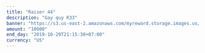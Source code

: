 ```yaml
---
title: "Raiser 44"
description: "Gay quy R33"
banner: "https://s3.us-east-2.amazonaws.com/myreward.storage.images.us/fundraiser/b42fdebdcb7141b75d58?X-Amz-Algorithm=AWS4-HMAC-SHA256&X-Amz-Credential=AKIAX2J6NPLICULT5OUD%2F20200212%2Fus-east-2%2Fs3%2Faws4_request&X-Amz-Date=20200212T084636Z&X-Amz-Expires=10080&X-Amz-Signature=9c9bef1325e1b3668e08691105a216490ff4e9440b7f70d9a0964bce848ff0d5&X-Amz-SignedHeaders=host"
amount: "10000"
end_day: "2019-10-29T21:15:30+07:00"
currency: "US"
---
```

